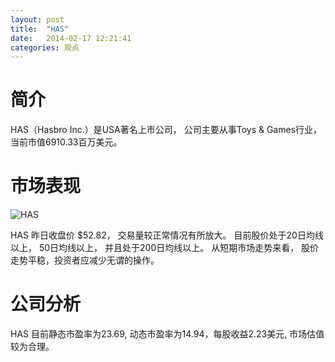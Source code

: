 ```yaml
---
layout: post
title:  "HAS"
date:   2014-02-17 12:21:41
categories: 观点
---
```


# 简介
HAS（Hasbro Inc.）是USA著名上市公司，
公司主要从事Toys & Games行业，当前市值6910.33百万美元。

# 市场表现

![HAS](http://finviz.com/chart.ashx?t=HAS&ty=c&ta=1&p=d&s=l)

HAS 昨日收盘价 $52.82，
交易量较正常情况有所放大。
目前股价处于20日均线以上，
50日均线以上，
并且处于200日均线以上。
从短期市场走势来看，
股价走势平稳，投资者应减少无谓的操作。

# 公司分析
HAS 目前静态市盈率为23.69, 动态市盈率为14.94，每股收益2.23美元,
市场估值较为合理。

